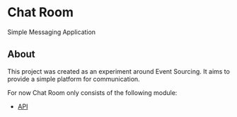 # Chat Room

Simple Messaging Application

## About

This project was created as an experiment around Event Sourcing. It aims to provide a simple platform for communication.

For now Chat Room only consists of the following module:
- [API](./api/README.md)
